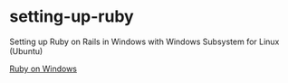 # setting-up-ruby
Setting up Ruby on Rails in Windows with Windows Subsystem for Linux (Ubuntu)

[Ruby on Windows](./rubyonwindows.md)
